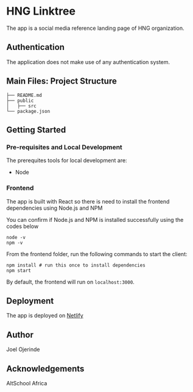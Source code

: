 # HNG Linktree

The app is a social media reference landing page of HNG organization.

## Authentication
The application does not make use of any authentication system.

## Main Files: Project Structure

```
├── README.md
├── public
│   ├── src
└── package.json
```

## Getting Started

### Pre-requisites and Local Development 
The prerequites tools for local development are:

 - Node

### Frontend
The app is built with React so there is need to install the frontend dependencies using Node.js and NPM

You can confirm if Node.js and NPM is installed successfully using the codes below

```
node -v
npm -v
```

From the frontend folder, run the following commands to start the client: 
```
npm install # run this once to install dependencies
npm start 
```

By default, the frontend will run on `localhost:3000`. 


## Deployment
The app is deployed on [Netlify](https://myschool-joe.netlify.app/)

## Author
Joel Ojerinde

## Acknowledgements 
AltSchool Africa